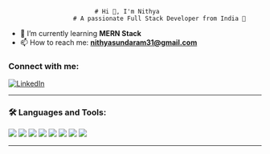                             # Hi 👋, I'm Nithya  
                      # A passionate Full Stack Developer from India 🚀  

- 🌱 I’m currently learning **MERN Stack**  
- 📫 How to reach me: **nithyasundaram31@gmail.com**  

### Connect with me:  
[![LinkedIn](https://img.shields.io/badge/LinkedIn-blue?logo=linkedin&logoColor=white)](https://www.linkedin.com/in/nithya-s-49899b2a1)  

---

### 🛠 Languages and Tools:  
<p align="left"> 
  <img src="https://img.icons8.com/color/48/000000/html-5.png"/>
  <img src="https://img.icons8.com/color/48/000000/css3.png"/>
  <img src="https://img.icons8.com/color/48/000000/javascript.png"/>
  <img src="https://img.icons8.com/color/48/000000/react.png"/>
  <img src="https://img.icons8.com/color/48/000000/nodejs.png"/>
  <img src="https://img.icons8.com/color/48/000000/express.png"/>
  <img src="https://img.icons8.com/color/48/000000/mongodb.png"/>
  <img src="https://img.icons8.com/color/48/000000/mysql-logo.png"/>
</p>

---

